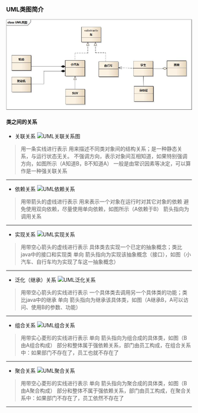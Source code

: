 ### UML类图简介
![UML类图](/img/uml_class_struct.jpg)
#### 类之间的关系
* 关联关系
![UML关联关系图](/img/uml_association.jpg,"关联关系（association）")
> 用一条实线进行表示
> 用来描述不同类对象间的结构关系；是一种静态关系，与运行状态无关。
> 不强调方向，表示对象间互相知道，如果特别强调方向，如图所示（A知道B，B不知道A）
> 一般是由常识因素等决定，可以算作是一种强关联关系
------
* 依赖关系
![UML依赖关系](/img/uml_dependency.jpg,"依赖关系（dependency）")
> 用带箭头的虚线进行表示
> 用来表示一个对象在运行时对其它对象的依赖
> 避免使用双向依赖，尽量使用单向依赖，如图所示（A依赖于B）
> 箭头指向为调用关系
------
* 实现关系
![UML实现关系](/img/uml_realize.jpg,"实现关系（realize）")
> 用带空心箭头的虚线进行表示
> 具体类去实现一个已定的抽象概念；类比java中的接口和实现类
> 单向
> 箭头指向为实现该抽象概念（接口），如图（小汽车、自行车均为实现了车这一抽象概念）
------
* 泛化（继承）关系
![UML泛化关系](/img/uml_generalization.jpg,"泛化关系（generalization）")
> 用带空心箭头的实线进行表示
> 一个具体类去调用另一个具体类的功能；类比java中的继承
> 单向
> 箭头指向为继承该具体类，如图（A继承B，A可以访问、使用B的参数、功能）
------
* 组合关系
![UML组合关系](/img/uml_composition.jpg,"组合关系（composition）")
> 用带实心菱形的实线进行表示
> 单向
> 箭头指向为组合成的具体类，如图（B由A组合构成）
> 部分和整体属于强依赖关系，部门由员工构成，在组合关系中：如果部门不存在了，员工也就不存在了
------
* 聚合关系
![UML聚合关系](/img/uml_aggregation.jpg,"聚合关系（aggregation）")
> 用带空心菱形的实线进行表示
> 单向
> 箭头指向为聚合成的具体类，如图（B由A聚合构成）
> 部分和整体不属于强依赖关系，部门由员工构成，在聚合关系中：如果部门不存在了，员工依然不存在了
------